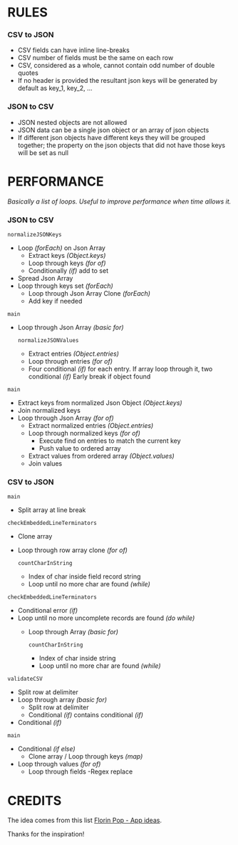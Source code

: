 # RULES

### CSV to JSON
- CSV fields can have inline line-breaks
- CSV number of fields must be the same on each row
- CSV, considered as a whole, cannot contain odd number of double quotes
- If no header is provided the resultant json keys will be generated by default as key_1, key_2, ...

### JSON to CSV
- JSON nested objects are not allowed
- JSON data can be a single json object or an array of json objects
- If different json objects have different keys they will be grouped together; the property on the json objects that did not have those keys will be set as null


# PERFORMANCE 
 _Basically a list of loops. Useful to improve performance when time allows it._


### JSON to CSV


`normalizeJSONKeys`
- Loop _(forEach)_ on Json Array
    - Extract keys _(Object.keys)_
    - Loop through keys _(for of)_
    - Conditionally _(if)_ add to set 
- Spread Json Array
- Loop through keys set _(forEach)_
    - Loop through Json Array Clone _(forEach)_
    - Add key if needed

`main`
- Loop through Json Array _(basic for)_

    `normalizeJSONValues`
    - Extract entries _(Object.entries)_
    - Loop through entries _(for of)_
    - Four conditional _(if)_ for each entry. If array loop through it, two conditional _(if)_
      Early break if object found
      
`main`
- Extract keys from normalized Json Object _(Object.keys)_
- Join normalized keys
- Loop through Json Array _(for of)_
    - Extract normalized entries _(Object.entries)_
    - Loop through normalized keys _(for of)_
        - Execute find on entries to match the current key
        - Push value to ordered array
    - Extract values from ordered array _(Object.values)_
    - Join values

### CSV to JSON

`main`
- Split array at line break

`checkEmbeddedLineTerminators`
- Clone array
- Loop through row array clone _(for of)_

    `countCharInString`
    - Index of char inside field record string
    - Loop until no more char are found _(while)_

`checkEmbeddedLineTerminators`
- Conditional error _(if)_
- Loop until no more uncomplete records are found _(do while)_
    - Loop through Array _(basic for)_

       `countCharInString`
        - Index of char inside string
        - Loop until no more char are found _(while)_

`validateCSV`
- Split row  at delimiter
- Loop through array _(basic for)_
    - Split row at delimiter
    - Conditional _(if)_ contains conditional _(if)_
- Conditional _(if)_

`main`
- Conditional _(if else)_
    - Clone array / Loop through keys _(map)_
- Loop through values _(for of)_
    - Loop through fields
        -Regex replace

# CREDITS
The idea comes from this list [Florin Pop - App ideas](https://github.com/florinpop17/app-ideas).

Thanks for the inspiration!